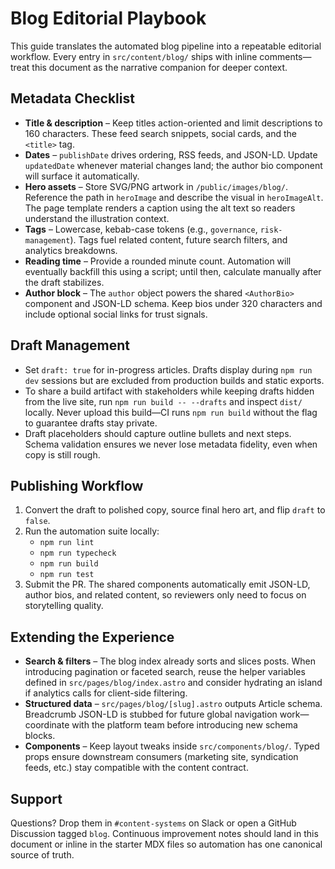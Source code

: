 # Blog Editorial Playbook

This guide translates the automated blog pipeline into a repeatable editorial workflow. Every entry in `src/content/blog/`
ships with inline comments—treat this document as the narrative companion for deeper context.

## Metadata Checklist

- **Title & description** – Keep titles action-oriented and limit descriptions to 160 characters. These feed search snippets,
  social cards, and the `<title>` tag.
- **Dates** – `publishDate` drives ordering, RSS feeds, and JSON-LD. Update `updatedDate` whenever material changes land; the
  author bio component will surface it automatically.
- **Hero assets** – Store SVG/PNG artwork in `/public/images/blog/`. Reference the path in `heroImage` and describe the visual
  in `heroImageAlt`. The page template renders a caption using the alt text so readers understand the illustration context.
- **Tags** – Lowercase, kebab-case tokens (e.g., `governance`, `risk-management`). Tags fuel related content, future search
  filters, and analytics breakdowns.
- **Reading time** – Provide a rounded minute count. Automation will eventually backfill this using a script; until then,
  calculate manually after the draft stabilizes.
- **Author block** – The `author` object powers the shared `<AuthorBio>` component and JSON-LD schema. Keep bios under 320
  characters and include optional social links for trust signals.

## Draft Management

- Set `draft: true` for in-progress articles. Drafts display during `npm run dev` sessions but are excluded from production
  builds and static exports.
- To share a build artifact with stakeholders while keeping drafts hidden from the live site, run `npm run build -- --drafts`
  and inspect `dist/` locally. Never upload this build—CI runs `npm run build` without the flag to guarantee drafts stay private.
- Draft placeholders should capture outline bullets and next steps. Schema validation ensures we never lose metadata fidelity,
  even when copy is still rough.

## Publishing Workflow

1. Convert the draft to polished copy, source final hero art, and flip `draft` to `false`.
2. Run the automation suite locally:
   - `npm run lint`
   - `npm run typecheck`
   - `npm run build`
   - `npm run test`
3. Submit the PR. The shared components automatically emit JSON-LD, author bios, and related content, so reviewers only need to
   focus on storytelling quality.

## Extending the Experience

- **Search & filters** – The blog index already sorts and slices posts. When introducing pagination or faceted search, reuse the
  helper variables defined in `src/pages/blog/index.astro` and consider hydrating an island if analytics calls for client-side
  filtering.
- **Structured data** – `src/pages/blog/[slug].astro` outputs Article schema. Breadcrumb JSON-LD is stubbed for future global
  navigation work—coordinate with the platform team before introducing new schema blocks.
- **Components** – Keep layout tweaks inside `src/components/blog/`. Typed props ensure downstream consumers (marketing site,
  syndication feeds, etc.) stay compatible with the content contract.

## Support

Questions? Drop them in `#content-systems` on Slack or open a GitHub Discussion tagged `blog`. Continuous improvement notes
should land in this document or inline in the starter MDX files so automation has one canonical source of truth.
